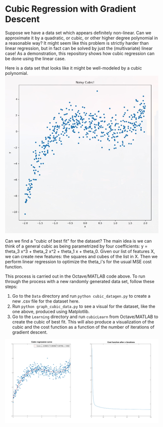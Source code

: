 # Cubic Regression with Gradient Descent

Suppose we have a data set which appears definitely non-linear. Can we approximate it by a quadratic, or cubic, or other higher degree polynomial in a reasonable way? It might seem like this problem is strictly harder than linear regression, but in fact can be solved by just the (multivariate) linear case! As a demonstration, this repository shows how cubic regression can be done using the linear case.

Here is a data set that looks like it might be well-modeled by a cubic polynomial.
![Data set in cubic shape](Pics/noisy_cubic.jpg)

Can we find a "cubic of best fit" for the dataset? The main idea is we can think of a general cubic as being parametrized by four coefficients: y = theta_3 x^3 + theta_2 x^2 + theta_1 x + theta_0. Given our list of features X, we can create new features: the squares and cubes of the list in X. Then we perform linear regression to optimize the theta_i's for the usual MSE cost function.

This process is carried out in the Octave/MATLAB code above. To run through the process with a new randomly generated data set, follow these steps:
1. Go to the `Data` directory and run `python cubic_datagen.py` to create a new .csv file for the dataset here.
2. Run `python graph_cubic_data.py` to see a visual for the dataset, like the one above, produced using Matplotlib.
3. Go to the `Learning` directory and run `cubicLearn` from Octave/MATLAB to create the cubic of best fit. This will also produce a visualization of the cubic and the cost function as a function of the number of iterations of gradient descent. 

![Cubic of best fit graph and cost function](Pics/cubic_reg_and_cost.jpg)
